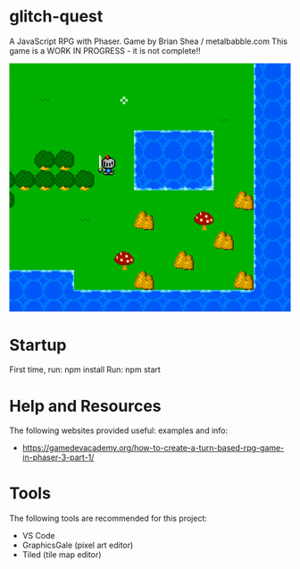 # glitch-quest
A JavaScript RPG with Phaser. Game by Brian Shea / metalbabble.com
This game is a WORK IN PROGRESS - it is not complete!!

![Game Thumbnail](/extras/thumbnail.png)
# Startup
First time, run:
	npm install
Run:
	npm start

# Help and Resources
The following websites provided useful: examples and info:
- https://gamedevacademy.org/how-to-create-a-turn-based-rpg-game-in-phaser-3-part-1/

# Tools
The following tools are recommended for this project:
- VS Code
- GraphicsGale (pixel art editor)
- Tiled (tile map editor)
